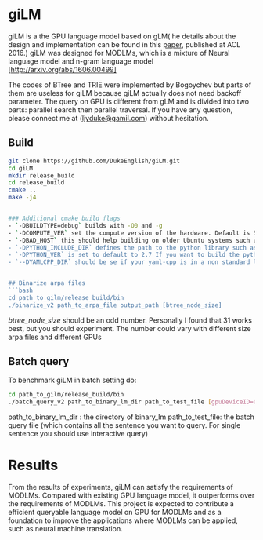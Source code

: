 
# giLM 
giLM is a the GPU language model based on gLM( he  details about the design and implementation can be found in this [paper](http://aclweb.org/anthology/P/P16/P16-1183.pdf), published at ACL 2016.)
giLM was designed for MODLMs, which is a mixture of Neural language model and n-gram language model [http://arxiv.org/abs/1606.00499]

The codes of BTree and TRIE were implemented by Bogoychev but parts of them are useless for giLM because giLM actually does not need backoff parameter. The query on GPU is different from gLM and is divided into two parts: parallel search then parallel traversal. If you have any question, please connect me at (ljyduke@gamil.com) without hesitation.

## Build
```bash
git clone https://github.com/DukeEnglish/giLM.git
cd giLM
mkdir release_build
cd release_build
cmake ..
make -j4


### Additional cmake build flags
- `-DBUILDTYPE=debug` builds with -O0 and -g
- `-DCOMPUTE_VER` set the compute version of the hardware. Default is 52. **IT WILL NOT PRODUCE CORRECT SCORES IF IT IS COMPILED WITH A WRONG COMPUTE VERSION!!! CHECK YOUR GPU'S COMPUTE VERSION [HERE](https://en.wikipedia.org/wiki/CUDA)**. If `make test` doesn't fail any of the GPU tests, it means your compute version is correct.
- `-DBAD_HOST` this should help building on older Ubuntu systems such as 12.04 and 14.04. Don't use it unless you have trouble building.
- `-DPYTHON_INCLUDE_DIR` defines the path to the python library such as `/usr/include/python2.7/pyconfig.h` or `/usr/include/python3.6m/pyconfig` and enables building the python components.
- `-DPYTHON_VER` is set to default to 2.7 If you want to build the python components with a different version, set it to your desired version. It would have no effect unless `-DPYTHON_INCLUDE_DIR` is set.
- `--DYAMLCPP_DIR` should be se if your yaml-cpp is in a non standard location (standard is `/usr/incude`).


## Binarize arpa files
```bash
cd path_to_gilm/release_build/bin
./binarize_v2 path_to_arpa_file output_path [btree_node_size]
```
*btree_node_size* should be an odd number. Personally I found that 31 works best, but you should experiment. The number could vary with different size arpa files and different GPUs

## Batch query
To benchmark giLM in batch setting do:
```bash
cd path_to_gilm/release_build/bin
./batch_query_v2 path_to_binary_lm_dir path_to_test_file [gpuDeviceID=0] [addBeginEndMarkers_bool=1] //[default setup]
```
path_to_binary_lm_dir : the directory of binary_lm
path_to_test_file: the batch query file (which contains all the sentence you want to query. For single sentence you should use interactive query)

# Results
From the results
of experiments, giLM can satisfy the requirements of MODLMs. Compared with
existing GPU language model, it outperforms over the requirements of MODLMs.
This project is expected to contribute a efficient queryable language model on GPU
for MODLMs and as a foundation to improve the applications where MODLMs can
be applied, such as neural machine translation.
